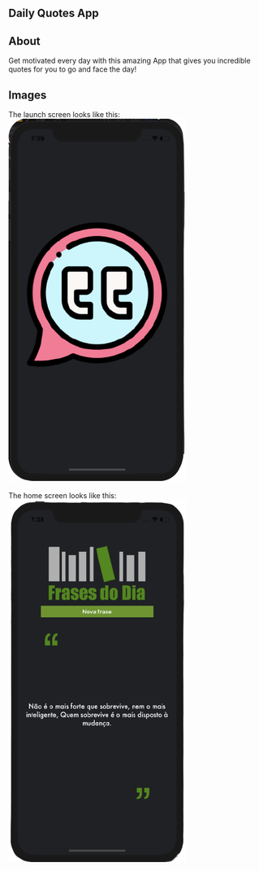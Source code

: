 ## Daily Quotes App

## About

Get motivated every day with this amazing App that gives you incredible quotes for you to go and face the day!

## Images

The launch screen looks like this:
<br />
<img src="doc-images/launchscreen.png" />
<br />
<br />
The home screen looks like this:
<br />
<img src="doc-images/homescreen.png" />
<br />
<br />
